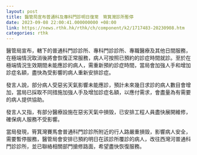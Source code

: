 ```yaml
---
layout: post
title: 醫管局宣布普通科及專科門診明日復常　筲箕灣診所暫停
date: 2023-09-08 22:00:41.000000000 +08:00
link: https://news.rthk.hk/rthk/ch/component/k2/1717483-20230908.htm
categories: rthk
---
```


醫管局宣布，轄下的普通科門診診所、專科門診診所、專職醫療及其他日間服務，在極端情況取消後將會恢復正常服務，病人可按照已預約的診症時間就診。至於在極端情況生效期間未能應診的病人，需重新預約診症時間，當局會加強人手和增加診症名額，盡快為受影響的病人重新安排診症。

發言人說，部分病人受惡劣天氣影響未能應診，預計未來幾日求診的病人數目會增加，當局已採取不同措施加強人手及增加診症名額，以應付需求，會盡量為有需要的病人提供協助。

發言人又指，有部分醫療設施在惡劣天氣中損毁，已安排工程人員盡快展開維修，確保病人服務不受影響。

當局發現，筲箕灣賽馬會普通科門診診所附近的行人路嚴重損毁，影響病人安全，需要暫停服務，醫管局會安排已預約明日在該診所覆診的病人，改往西灣河普通科門診診所，並已聯絡相關部門搶修路面，希望盡快恢復服務。
